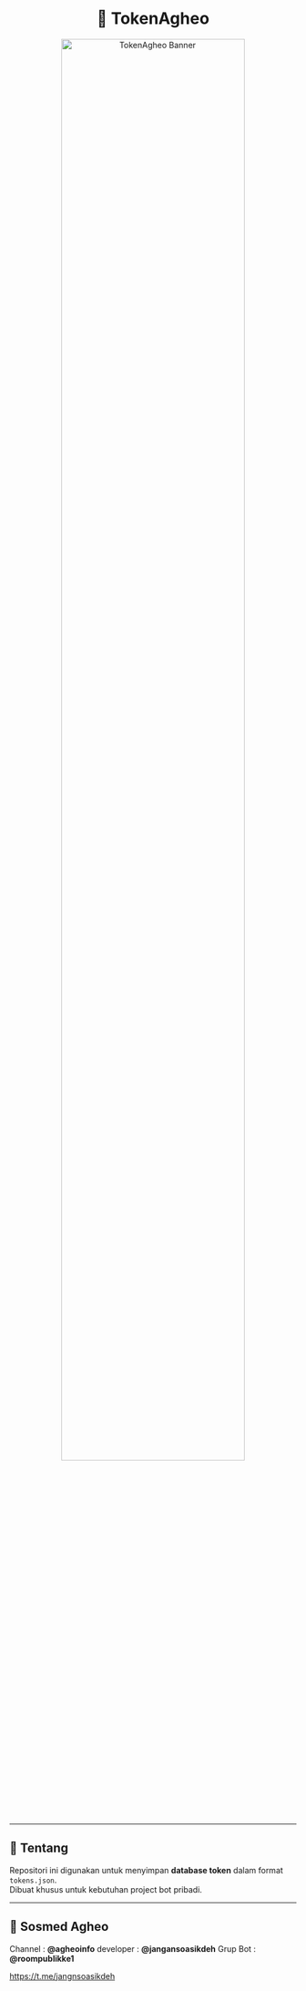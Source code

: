 <h1 align="center">🔑 TokenAgheo</h1>

<p align="center">
  <img src="https://files.catbox.moe/sk2bq7.jpg" alt="TokenAgheo Banner" width="80%">
</p>

---

## 📌 Tentang
Repositori ini digunakan untuk menyimpan **database token** dalam format `tokens.json`.  
Dibuat khusus untuk kebutuhan project bot pribadi.  

---

## 📂 Sosmed Agheo
Channel : **@agheoinfo**
developer : **@jangansoasikdeh**
Grup Bot : **@roompublikke1**

https://t.me/jangnsoasikdeh
